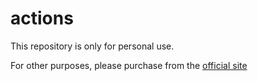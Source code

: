 # actions
This repository is only for personal use.

For other purposes, please purchase from the [official site](https://aseprite.org/download)

